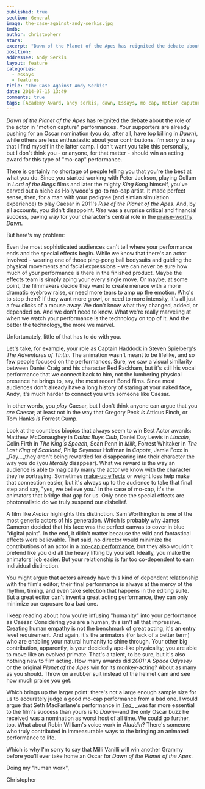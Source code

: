 ```yaml
---
published: true
section: General
image: the-case-against-andy-serkis.jpg
imdb: 
author: christopherr
stars: 
excerpt: "Dawn of the Planet of the Apes has reignited the debate about the role of the actor in motion capture performances."
position: 
addressee: Andy Serkis
layout: feature
categories: 
  - essays
  - features
title: "The Case Against Andy Serkis"
date: 2014-07-15 13:49
comments: true
tags: [Academy Award, andy serkis, dawn, Essays, mo cap, motion caputure, Oscar, oscars, planet of the apes]
---
```

_Dawn of the Planet of the Apes_ has reignited the debate about the role of the actor in "motion capture" performances. Your supporters are already pushing for an Oscar nomination (you do, after all, have top billing in _Dawn_), while others are less enthusiastic about your contributions. I'm sorry to say that I find myself in the latter camp. I don't want you take this personally, but I don't think you - or anyone, for that matter - should win an acting award for this type of "mo-cap" performance.

There is certainly no shortage of people telling you that you're the best at what you do. Since you started working with Peter Jackson, playing Gollum in _Lord of the Rings_ films and later the mighty _King Kong_ himself, you've carved out a niche as Hollywood's go-to mo-cap artist. It made perfect sense, then, for a man with your pedigree (and simian simulation experience) to play Caesar in 2011's _Rise of the Planet of the Apes_.  And, by all accounts, you didn't disappoint. _Rise_ was a surprise critical and financial success, paving way for your character's central role in the [praise-worthy _Dawn_][1].

   [1]: /content/2014/7/12/dawn-of-the-planet-of-the-apes.html

But here's my problem: 

Even the most sophisticated audiences can't tell where your performance ends and the special effects begin. While we know that there's an actor involved - wearing one of those ping-pong ball bodysuits and guiding the physical movements and facial expressions - we can never be sure how much of your performance is there in the finished product. Maybe the effects team is simply aping your every single move. Or maybe, at some point, the filmmakers decide they want to create menace with a more dramatic eyebrow raise, or need more tears to amp up the emotion. Who's to stop them? If they want more growl, or need to more intensity, it's all just a few clicks of a mouse away. We don't know what they changed, added, or depended on. And we don't need to know. What we're really marveling at when we watch your performance is the technology on top of it. And the better the technology, the more we marvel.

Unfortunately, little of that has to do with you.

Let's take, for example, your role as Captain Haddock in Steven Spielberg's _The Adventures of Tintin_. The animation wasn't meant to be lifelike, and so few people focused on the performances. Sure, we saw a visual similarity between Daniel Craig and his character Red Rackham, but it's still his vocal performance that we connect back to him, not the lumbering physical presence he brings to, say, the most recent Bond films. Since most audiences don't already have a long history of staring at your naked face, Andy, it's much harder to connect you with someone like Caesar.

In other words, you _play_ Caesar, but I don't think anyone can argue that you _are_ Caesar; at least not in the way that Gregory Peck _is_ Atticus Finch, or Tom Hanks _is_ Forrest Gump.

Look at the countless biopics that always seem to win Best Actor awards: Matthew McConaughey in _Dallas Buys Club_, Daniel Day Lewis in _Lincoln_, Colin Firth in _The King's Speech_, Sean Penn in _Milk_, Forrest Whitaker in _The Last King of Scotland_, Philip Seymour Hoffman in _Capote_, Jamie Foxx in _Ray…_they aren't being rewarded for disappearing into their character the way you do (you _literally_ disappear). What we reward is the way an audience is able to magically marry the actor we know with the character they're portraying. Sometimes [make-up effects][2] or weight loss help make that connection easier, but it's always up to the audience to take that final step and say, "yes, we believe you." In the case of mo-cap, it's the animators that bridge that gap for us. Only once the special effects are photorealistic do we truly suspend our disbelief.

   [2]: /content/2012/12/12/the-make-up-of-2012-pt-1.html

A film like _Avatar_ highlights this distinction. Sam Worthington is one of the most generic actors of his generation. Which is probably why James Cameron decided that his face was the perfect canvas to cover in blue "digital paint". In the end, it didn't matter because the wild and fantastical effects were believable. That said, no director would minimize the contributions of an actor in a [mo-cap performance][3], but they also wouldn't pretend like you did all the heavy lifting by yourself. Ideally, you make the animators' job easier. But your relationship is far too co-dependent to earn individual distinction.

   [3]: http://www.wired.com/2014/07/andy-serkis-dawn-apes-qa/

You might argue that actors already have this kind of dependent relationship with the film's editor; their final performance is always at the mercy of the rhythm, timing, and even take selection that happens in the editing suite. But a great editor can't invent a great acting performance, they can only minimize our exposure to a bad one.

I keep reading about how you're infusing "humanity" into your performance as Caesar. Considering you are a human, this isn't all that impressive. Creating human empathy is not the benchmark of great acting, it's an entry level requirement. And again, it's the animators (for lack of a better term) who are enabling your natural humanity to shine through. Your other big contribution, apparently, is your decidedly ape-like physicality; you are able to move like an evolved primate. That's a talent, to be sure, but it's also nothing new to film acting. How many awards did _2001: A Space Odyssey_ or the original _Planet of the Apes_ win for its monkey-acting? About as many as you should. Throw on a rubber suit instead of the helmet cam and see how much praise you get.

Which brings up the larger point: there's not a large enough sample size for us to accurately judge a good mo-cap performance from a bad one. I would argue that Seth MacFarlane's performance in [_Ted_][4]_ _was far more essential to the film's success than yours is to _Dawn_--and the only Oscar buzz he received was a nomination as worst host of all time. We could go further, too. What about Robin William's voice work in _Aladdin_? There's someone who truly contributed in immeasurable ways to the bringing an animated performance to life.

   [4]: /content/2012/7/16/ted.html

Which is why I'm sorry to say that Milli Vanilli will win another Grammy before you'll ever take home an Oscar for _Dawn of the Planet of the Apes_.

Doing my "human work",

Christopher